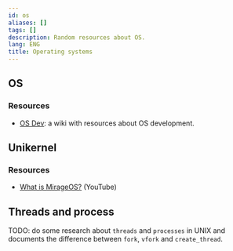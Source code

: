 ```yaml
---
id: os
aliases: []
tags: []
description: Random resources about OS.
lang: ENG
title: Operating systems
---
```


## OS

### Resources

- [OS Dev](https://wiki.osdev.org/Expanded_Main_Page): a wiki with resources about OS development.

## Unikernel

### Resources

- [What is MirageOS?](https://www.youtube.com/watch?app=desktop&v=aQuEu9bpnVY) (YouTube)

## Threads and process

TODO: do some research about `threads` and `processes` in UNIX and documents the difference between `fork`, `vfork` and `create_thread`.